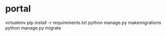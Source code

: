 # portal
virtualenv
pip install -r requirements.txt
python manage.py makemigrations
python manage.py migrate
